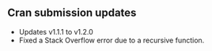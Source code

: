 ## Cran submission updates

* Updates v1.1.1 to v1.2.0
* Fixed a Stack Overflow error due to a recursive function.
